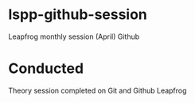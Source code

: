 # lspp-github-session
Leapfrog monthly session (April) Github

# Conducted
Theory session completed on Git and Github Leapfrog
